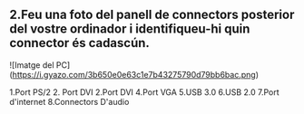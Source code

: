 ## 2.Feu una foto del panell de connectors posterior del vostre ordinador i identifiqueu-hi quin connector és cadascún.

![Imatge del PC] (https://i.gyazo.com/3b650e0e63c1e7b43275790d79bb6bac.png)

1.Port PS/2
2. Port DVI
2.Port DVI
4.Port VGA
5.USB 3.0
6.USB 2.0
7.Port d'internet
8.Connectors D'audio

 
